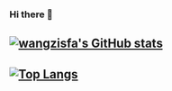 ### Hi there 👋

<!--
**wangzisfa/wangzisfa** is a ✨ _special_ ✨ repository because its `README.md` (this file) appears on your GitHub profile.

Here are some ideas to get you started:

- 🔭 I’m currently working on ...
- 🌱 I’m currently learning ...
- 👯 I’m looking to collaborate on ...
- 🤔 I’m looking for help with ...
- 💬 Ask me about ...
- 📫 How to reach me: ...
- 😄 Pronouns: ...
- ⚡ Fun fact: ...
-->


## [![wangzisfa's GitHub stats](https://github-readme-stats.vercel.app/api?username=wangzisfa&show_icons=true&theme=synthwave)](https://github.com/anuraghazra/github-readme-stats)


## [![Top Langs](https://github-readme-stats.vercel.app/api/top-langs/?username=wangzisfa)](https://github.com/anuraghazra/github-readme-stats)
